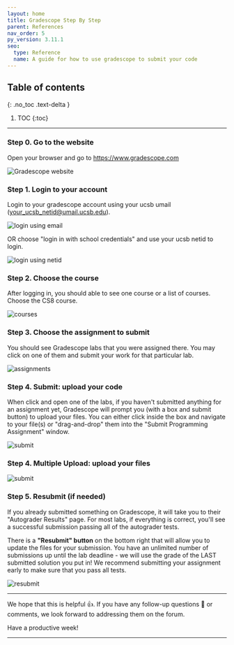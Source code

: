 ```yaml
---
layout: home
title: Gradescope Step By Step
parent: References
nav_order: 5
py_version: 3.11.1
seo:
  type: Reference
  name: A guide for how to use gradescope to submit your code
---
```


## Table of contents
{: .no_toc .text-delta }

1. TOC
{:toc}

---

### Step 0. Go to the website

Open your browser and go to <https://www.gradescope.com>

![Gradescope website](https://ucsb-csw8.github.io/s23/assets/images/gradescope/s0_gradescope-site.png)

### Step 1. Login to your account

Login to your gradescope account using your ucsb umail (your_ucsb_netid@umail.ucsb.edu).

![login using email](https://ucsb-csw8.github.io/s23/assets/images/gradescope/s1_login_email.png)

OR choose "login in with school credentials" and use your ucsb netid to login.

![login using netid](https://ucsb-csw8.github.io/s23/assets/images/gradescope/s1_login_netid.png)

### Step 2. Choose the course

After logging in, you should able to see one course or a list of courses. Choose the CS8 course.

![courses](https://ucsb-csw8.github.io/s23/assets/images/gradescope/s2_course.png)

### Step 3. Choose the assignment to submit

You should see Gradescope labs that you were assigned there. You may click on one of them and submit your work for that particular lab.

![assignments](https://ucsb-csw8.github.io/s23/assets/images/gradescope/s3_assignments.png)


### Step 4. Submit: upload your code

When click and open one of the labs, if you haven't submitted anything for an assignment yet, Gradescope will prompt you (with a box and submit button) to upload your files. You can either click inside the box and navigate to your file(s) or "drag-and-drop" them into the "Submit Programming Assignment" window.

![submit](https://ucsb-csw8.github.io/s23/assets/images/gradescope/s4_submit.png)

### Step 4. Multiple Upload: upload your files

![submit](https://ucsb-csw8.github.io/s23/assets/images/gradescope/s4_multiple_upload.png)


### Step 5. Resubmit (if needed)

If you already submitted something on Gradescope, it will take you to their "Autograder Results" page. For most labs, if everything is correct, you'll see a successful submission passing all of the autograder tests.


There is a **"Resubmit" button** on the bottom right that will allow you to update the files for your submission. You have an unlimited number of submissions up until the lab deadline - we will use the grade of the LAST submitted solution you put in! We recommend submitting your assignment early to make sure that you pass all tests.


![resubmit](https://ucsb-csw8.github.io/s23/assets/images/gradescope/s5_resubmit.png)


---

We hope that this is helpful 👍. If you have any follow-up questions 🧐 or comments, we look forward to addressing them on the forum.

Have a productive week!

---
<!-- Acknowledgements
{: .fs-4 }

* Specials thanks to Liubov Kurafeeva and Roman Beltiukov for creating the initial instructions and screenshots.
  {: .fs-3 }
* Updated W23 by P. Conrad
  {: .fs-3 }

* General instructions were adopted from <https://python-adv-web-apps.readthedocs.io/en/latest/>.
  {: .fs-3 } -->

